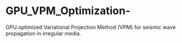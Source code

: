 # GPU_VPM_Optimization-
GPU optimized Variational Projection Method (VPM) for seismic wave propagation in irregular media. 
